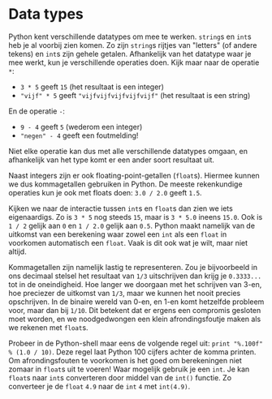 # Data types

Python kent verschillende datatypes om mee te werken. `string`s en `int`s heb je al voorbij zien komen. Zo zijn `string`s rijtjes van "letters" (of andere tekens) en `int`s zijn gehele getalen. Afhankelijk van het datatype waar je mee werkt, kun je verschillende operaties doen. Kijk maar naar de operatie `*`:

- `3 * 5` geeft `15` (het resultaat is een integer)
- `"vijf" * 5` geeft `"vijfvijfvijfvijfvijf"` (het resultaat is een string)

En de operatie `-`:

- `9 - 4` geeft `5` (wederom een integer)
- `"negen" - 4` geeft een foutmelding!

Niet elke operatie kan dus met alle verschillende datatypes omgaan, en afhankelijk van het type komt er een ander soort resultaat uit. 

Naast integers zijn er ook floating-point-getallen (`float`s). Hiermee kunnen we dus kommagetallen gebruiken in Python. De meeste rekenkundige operaties kun je ook met floats doen: `3.0 / 2.0` geeft `1.5`.

Kijken we naar de interactie tussen `int`s en `float`s dan zien we iets eigenaardigs. Zo is `3 * 5` nog steeds `15`, maar is `3 * 5.0` ineens `15.0`. Ook is `1 / 2` gelijk aan `0` en `1 / 2.0` gelijk aan `0.5`. Python maakt namelijk van de uitkomst van een berekening waar zowel een `int` als een `float` in voorkomen automatisch een `float`. Vaak is dit ook wat je wilt, maar niet altijd.

Kommagetallen zijn namelijk lastig te representeren. Zou je bijvoorbeeld in ons decimaal stelsel het resultaat van `1/3` uitschrijven dan krijg je `0.3333...` tot in de oneindigheid. Hoe langer we doorgaan met het schrijven van 3-en, hoe preciezer de uitkomst van `1/3`, maar we kunnen het nooit precies opschrijven. In de binaire wereld van 0-en, en 1-en komt hetzelfde probleem voor, maar dan bij `1/10`. Dit betekent dat er ergens een compromis gesloten moet worden, en we noodgedwongen een klein afrondingsfoutje maken als we rekenen met `float`s. 

Probeer in de Python-shell maar eens de volgende regel uit: `print "%.100f" % (1.0 / 10)`. Deze regel laat Python 100 cijfers achter de komma printen. Om afrondingsfouten te voorkomen is het goed om berekeningen niet zomaar in `float`s uit te voeren! Waar mogelijk gebruik je een `int`. Je kan `float`s naar `int`s converteren door middel van de `int()` functie. Zo converteer je de `float` `4.9` naar de `int` `4` met `int(4.9)`.
